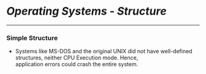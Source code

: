 # ***Operating Systems - Structure***
---

### **Simple Structure**
- Systems like MS-DOS and the original UNIX did not have well-defined structures, neither CPU Execution mode. Hence,  
  application errors could crash the entire system.
  